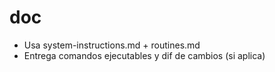 # doc
- Usa system-instructions.md + routines.md
- Entrega comandos ejecutables y dif de cambios (si aplica)
